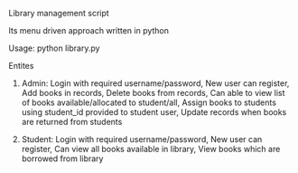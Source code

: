 Library management script 

Its menu driven approach written in python

Usage: python library.py

Entites

1. Admin:
    Login with required username/password,
    New user can register,
    Add books in records,
    Delete books from records,
    Can able to view list of books available/allocated to student/all,
    Assign books to students using student_id provided to student user,
    Update records when books are returned from students

2. Student:
    Login with required username/password,
    New user can register,
    Can view all books available in library,
    View books which are borrowed from library

